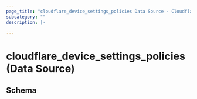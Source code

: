 ```yaml
---
page_title: "cloudflare_device_settings_policies Data Source - Cloudflare"
subcategory: ""
description: |-
  
---
```


# cloudflare_device_settings_policies (Data Source)




<!-- schema generated by tfplugindocs -->
## Schema


